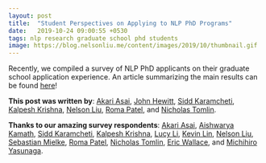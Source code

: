 ```yaml
---
layout: post
title:  "Student Perspectives on Applying to NLP PhD Programs"
date:   2019-10-24 09:00:55 +0530
tags: nlp research graduate school phd students
image: https://blog.nelsonliu.me/content/images/2019/10/thumbnail.gif
---
```


Recently, we compiled a survey of NLP PhD applicants on their graduate school application experience. An article summarizing the main results can be found [here](https://blog.nelsonliu.me/2019/10/24/student-perspectives-on-applying-to-nlp-phd-programs/)!

**This post was written by**: [Akari Asai](https://akariasai.github.io/), [John Hewitt](https://nlp.stanford.edu/~johnhew/), [Sidd Karamcheti](https://www.siddkaramcheti.com/), [Kalpesh Krishna](http://martiansideofthemoon.github.io/), [Nelson Liu](http://nelsonliu.me), [Roma Patel](http://cs.brown.edu/people/rpatel59/), and [Nicholas Tomlin](https://people.eecs.berkeley.edu/~nicholas_tomlin/).

**Thanks to our amazing survey respondents**: [Akari Asai](https://akariasai.github.io/), [Aishwarya Kamath](https://ashkamath.github.io/),  [Sidd Karamcheti](https://www.siddkaramcheti.com/), [Kalpesh Krishna](http://martiansideofthemoon.github.io/), [Lucy Li](https://lucy3.github.io/), [Kevin Lin](https://people.eecs.berkeley.edu/~kevinlin/), [Nelson Liu](http://nelsonliu.me), [Sebastian Mielke](https://sjmielke.com/), [Roma Patel](http://cs.brown.edu/people/rpatel59/), [Nicholas Tomlin](https://people.eecs.berkeley.edu/~nicholas_tomlin/), [Eric Wallace](http://www.ericswallace.com/), and [Michihiro Yasunaga](https://cs.stanford.edu/~myasu/).
